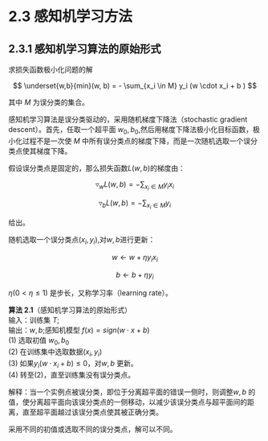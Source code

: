 # 2.3 感知机学习方法

## 2.3.1 感知机学习算法的原始形式
求损失函数极小化问题的解

$$
\underset{w,b}{min}(w, b) = - \sum_{x_i \in M} y_i (w \cdot x_i + b )
$$

其中 $M$ 为误分类的集合。

感知机学习算法是误分类驱动的，采用随机梯度下降法（stochastic gradient descent）。首先，任取一个超平面 $w_0,b_0$,然后用梯度下降法极小化目标函数，极小化过程不是一次使 $M$ 中所有误分类点的梯度下降，而是一次随机选取一个误分类点使其梯度下降。

假设误分类点是固定的，那么损失函数$L(w, b)$的梯度由：

$$
\triangledown _wL(w,b) = -\sum_{x_i \in M} y_ix_i
$$

$$
\triangledown _bL(w,b) = -\sum_{x_i \in M} y_i
$$

给出。

随机选取一个误分类点$(x_i,y_i)$,对$w,b$进行更新：

$$
w \leftarrow w + \eta y_i x_i 
$$

$$
b \leftarrow b + \eta y_i
$$

$\eta(0<\eta\leqslant 1)$ 是步长，又称学习率（learning rate）。

**算法 2.1**（感知机学习算法的原始形式）  
输入：训练集 $T$;  
输出：$w, b$;感知机模型 $f(x) = sign(w \cdot x + b)$  
(1) 选取初值 $w_0, b_0$  
(2) 在训练集中选取数据$(x_i,y_i)$  
(3) 如果$y_i(w \cdot x_i + b) \leqslant 0$，对$w,b$ 更新。   
(4) 转至(2)，直至训练集没有误分类点。

解释：当一个实例点被误分类，即位于分离超平面的错误一侧时，则调整$w, b$ 的值，使分离超平面向该误分类点的一侧移动，以减少该误分类点与超平面间的距离，直至超平面越过该误分类点使其被正确分类。

采用不同的初值或选取不同的误分类点，解可以不同。